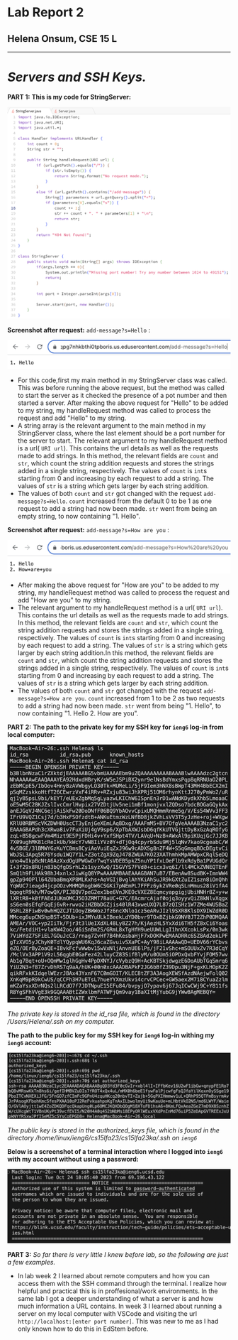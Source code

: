 # Lab Report 2
## Helena Onsum, CSE 15 L
-----------------------------------------------
# *Servers and SSH Keys.* 

**PART 1:**
**This is my code for StringServer:**

![Image](StringServer.png)

**Screenshot after request:** `add-message?s=Hello` :

![Image](AddMessageHello.png)

  - For this code,first my main method in my StringServer class was called. This was before running the above request, but the method was called to start the server as it checked the presence of a pot number and then started a server. After making the above request for "Hello" to be added to my string, my handleRequest method was called to process the request and add "Hello" to my string.
  - A string array is the relevant argument to the main method in my StringServer class, where the last element should be a port number for the server to start. The relevant argument to my handleRequest method is a url( `URI url`). This contains the url details as well as the requests made to add strings. In this method, the relevant fields are `count` and `str`, which count the string addition requests and stores the strings added in a single string, respectively. The values of `count` is `int`s starting from 0 and increasing by each request to add a string. The values of `str` is a string which gets larger by each string addition.
  - The values of both `count` and `str` got changed with the request `add-message?s=Hello`. `count` increased from the default 0 to be 1 as one request to add a string had now been made. `str` went from being an empty string, to now containing "1. Hello".

**Screenshot after request:** `add-message?s=How are you` :

![Image](AddMessageHowAreYou.png)

  - After making the above request for "How are you" to be added to my string, my handleRequest method was called to process the request and add "How are you" to my string.
  - The relevant argument to my handleRequest method is a url( `URI url`). This contains the url details as well as the requests made to add strings. In this method, the relevant fields are `count` and `str`, which count the string addition requests and stores the strings added in a single string, respectively. The values of `count` is `int`s starting from 0 and increasing by each request to add a string. The values of `str` is a string which gets larger by each string addition.In this method, the relevant fields are `count` and `str`, which count the string addition requests and stores the strings added in a single string, respectively. The values of `count` is `int`s starting from 0 and increasing by each request to add a string. The values of `str` is a string which gets larger by each string addition.
  - The values of both `count` and `str` got changed with the request `add-message?s=How are you`. `count` increased from 1 to be 2 as two requests to add a string had now been made. `str` went from being "1. Hello", to now containing "1. Hello 2. How are you".

**PART 2:**
**The path to the private key for my SSH key for `ieng6` log-in from local computer:**

![Image](PrivateSSHKey.png)

*The private key is stored in the id_rsa file, which is found in the directory /Users/Helena/.ssh on my computer.*

**The path to the public key for my SSH key for `ieng6` log-in withing my `ieng6` account:**

![Image](PublicSSHKey.png)

*The public key is stored in the authorized_keys file, which is found in the directory /home/linux/ieng6/cs15lfa23/cs15lfa23ka/.ssh on `ieng6`*

**Below is a screenshot of a terminal interaction where I logged into `ieng6` with my account without using a password:**

![Image](NoPasswordLogInIENG6.png)

**PART 3:**
*So far there is very little I knew before lab, so the following are just a few examples.* 
- In lab week 2 I learned about remote computers and how you can access them with the SSH command through the terminal. I realize how helpful and practical this is in proffesional/work environments. In the same lab I got a deeper understanding of what a server is and how much information a URL contains. In week 3 I learned about running a server on my local computer with VSCode and visiting the url `http://localhost:[enter port number]`. This was new to me as I had only known how to do this in EdStem before. 
